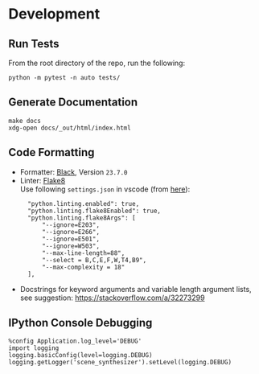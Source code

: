 # Development

## Run Tests

From the root directory of the repo, run the following:
```
python -m pytest -n auto tests/
```

## Generate Documentation

```
make docs
xdg-open docs/_out/html/index.html
```

## Code Formatting

* Formatter: [Black](https://github.com/psf/black), Version `23.7.0`
* Linter: [Flake8](https://github.com/PyCQA/flake8)<br>
  Use following `settings.json` in vscode (from [here](https://dev.to/ldsands/the-best-linter-for-black-in-vs-code-54a0)):
  ```
    "python.linting.enabled": true,
    "python.linting.flake8Enabled": true,
    "python.linting.flake8Args": [
        "--ignore=E203",
        "--ignore=E266",
        "--ignore=E501",
        "--ignore=W503",
        "--max-line-length=88",
        "--select = B,C,E,F,W,T4,B9",
        "--max-complexity = 18"
    ],
  ```
* Docstrings for keyword arguments and variable length argument lists, see suggestion: https://stackoverflow.com/a/32273299

## IPython Console Debugging

```
%config Application.log_level='DEBUG'
import logging
logging.basicConfig(level=logging.DEBUG)
logging.getLogger('scene_synthesizer').setLevel(logging.DEBUG)
```
